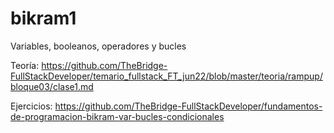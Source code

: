 # bikram1
Variables, booleanos, operadores y bucles


Teoría: https://github.com/TheBridge-FullStackDeveloper/temario_fullstack_FT_jun22/blob/master/teoria/rampup/bloque03/clase1.md

Ejercicios: https://github.com/TheBridge-FullStackDeveloper/fundamentos-de-programacion-bikram-var-bucles-condicionales